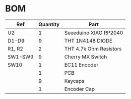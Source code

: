 # BOM

| Ref     | Quantity | Part                   |
| ------- | -------- | ---------------------- |
| U2      | 1        | Seeeduino XIAO RP2040  |
| D1-D9   | 9        | THT 1N4148 DIODE       |
| R1, R2  | 2        | THT 4.7k Ohm Resistors |
| SW1-SW9 | 9        | Cherry MX Switch       |
| SW10    | 1        | EC11 Encoder           |
|         | 1        | PCB                    |
|         | 9        | Keycaps                |
|         | 1        | Encoder Cap            |         | 4        | m3x0.5 screws


